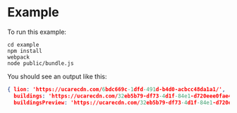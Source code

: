 # Example

To run this example:

```
cd example
npm install
webpack
node public/bundle.js
```

You should see an output like this:

```json
{ lion: 'https://ucarecdn.com/6bdc669c-1dfd-491d-b4d0-acbcc48da1a1/',
  buildings: 'https://ucarecdn.com/32eb5b79-df73-4d1f-84e1-d720eee0fae4/',
  buildingsPreview: 'https://ucarecdn.com/32eb5b79-df73-4d1f-84e1-d720eee0fae4/-/preview/480x480/' }
```